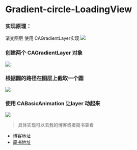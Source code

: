 # Gradient-circle-LoadingView


### 实现原理：
渐变图层 使用 CAGradientLayer实现
![](http://oahmyhzk1.bkt.clouddn.com/image/pngGradient-circle-1.png)

### 创建两个 CAGradientLayer 对象 
![](http://oahmyhzk1.bkt.clouddn.com/image/pngGradient-circle-2.png)


### 根据圆的路径在图层上截取一个圆
![](http://oahmyhzk1.bkt.clouddn.com/image/pngGradient-circle-3.png)


### 使用 CABasicAnimation 让layer 动起来
![](http://oahmyhzk1.bkt.clouddn.com/%E6%B8%90%E5%8F%98%E5%9C%86loading.gif)

> 具体实现可以去我的博客或者简书查看
* [博客地址](https://xinxibin.com/iOS-Gradient-Circle-LoadingView)
* [简书地址](http://www.jianshu.com/p/af93e283af8b)